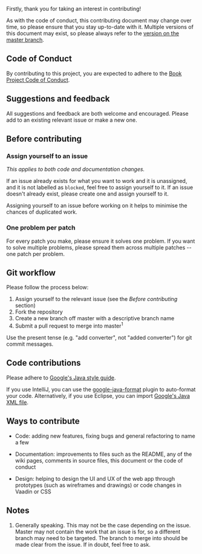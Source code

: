 Firstly, thank you for taking an interest in contributing!

As with the code of conduct, this contributing document may change over time, so please ensure that you stay up-to-date with it. Multiple versions of this document may exist, so please always refer to the [version on the master branch](https://github.com/knjk04/book-project/edit/master/CONTRIBUTING.md).

## Code of Conduct

By contributing to this project, you are expected to adhere to the [Book Project Code of Conduct](https://github.com/knjk04/book-project/blob/master/CODE_OF_CONDUCT.md). 

## Suggestions and feedback

All suggestions and feedback are both welcome and encouraged. Please add to an existing relevant issue or make a new one.

## Before contributing

### Assign yourself to an issue

*This applies to both code and documentation changes.*

If an issue already exists for what you want to work and it is unassigned, and it is not labelled as `blocked`, feel free to assign yourself to it. If an issue doesn't already exist, please create one and assign yourself to it. 

Assigning yourself to an issue before working on it helps to minimise the chances of duplicated work.

### One problem per patch

For every patch you make, please ensure it solves one problem. If you want to solve multiple problems, please spread them across multiple patches -- one patch per problem.

## Git workflow

Please follow the process below:

1. Assign yourself to the relevant issue (see the *Before contributing* section)
2. Fork the repository
3. Create a new branch off master with a descriptive branch name
4. Submit a pull request to merge into master<sup>1</sup>

Use the present tense (e.g. "add converter", not "added converter") for git commit messages.

## Code contributions

Please adhere to [Google's Java style guide](https://google.github.io/styleguide/javaguide.html).

If you use IntelliJ, you can use the [google-java-format](https://plugins.jetbrains.com/plugin/8527-google-java-format) plugin to auto-format your code. Alternatively, if you use Eclipse, you can import [Google's Java XML file](https://github.com/google/styleguide/blob/gh-pages/eclipse-java-google-style.xml).

## Ways to contribute

- Code: adding new features, fixing bugs and general refactoring to name a few

- Documentation: improvements to files such as the README, any of the wiki pages, comments in source files, this document or the code of conduct

- Design: helping to design the UI and UX of the web app through prototypes (such as wireframes and drawings) or code changes in Vaadin or CSS

## Notes
1. Generally speaking. This may not be the case depending on the issue. Master may not contain the work that an issue is for, so a different branch may need to be targeted. The branch to merge into should be made clear from the issue. If in doubt, feel free to ask.
